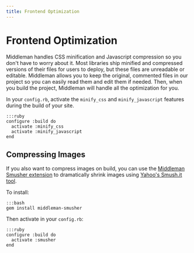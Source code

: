 ```yaml
---
title: Frontend Optimization
---
```


# Frontend Optimization

Middleman handles CSS minification and Javascript compression so you don't have to worry about it. Most libraries ship minified and compressed versions of their files for users to deploy, but these files are unreadable or editable. Middleman allows you to keep the original, commented files in our project so you can easily read them and edit them if needed. Then, when you build the project, Middleman will handle all the optimization for you.

In your `config.rb`, activate the `minify_css` and `minify_javascript` features during the build of your site.

    :::ruby
    configure :build do
      activate :minify_css
      activate :minify_javascript
    end

## Compressing Images

If you also want to compress images on build, you can use the [Middleman Smusher extension] to dramatically shrink images using [Yahoo's Smush.it tool].

To install:

    :::bash
    gem install middleman-smusher

Then activate in your `config.rb`:

    :::ruby
    configure :build do
      activate :smusher
    end

[Middleman Smusher extension]: https://github.com/tdreyno/middleman-smusher
[Yahoo's Smush.it tool]: http://www.smushit.com/ysmush.it/